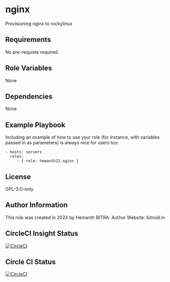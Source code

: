 nginx
=========

Provisioning nginx to rockylinux

Requirements
------------

No pre-requiste required.

Role Variables
--------------

None

Dependencies
------------

None

Example Playbook
----------------

Including an example of how to use your role (for instance, with variables passed in as parameters) is always nice for users too:

    - hosts: servers
      roles:
         - { role: hemanth22.nginx }

License
-------

GPL-3.0-only

Author Information
------------------

This role was created in 2024 by Hemanth BITRA.
Author Website: bitroid.in


CircleCI Insight Status
-----------------------

[![CircleCI](https://dl.circleci.com/insights-snapshot/gh/hemanth22/ansible-role-nginx/main/test/badge.svg?window=30d)](https://app.circleci.com/insights/github/hemanth22/ansible-role-nginx/workflows/test/overview?branch=main&reporting-window=last-30-days&insights-snapshot=true)

Circle CI Status
----------------
[![CircleCI](https://dl.circleci.com/status-badge/img/gh/hemanth22/ansible-role-nginx/tree/main.svg?style=svg)](https://dl.circleci.com/status-badge/redirect/gh/hemanth22/ansible-role-nginx/tree/main)

